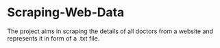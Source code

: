 # Scraping-Web-Data
The project aims in scraping the details of all doctors from a website and represents it in form of a .txt file.
